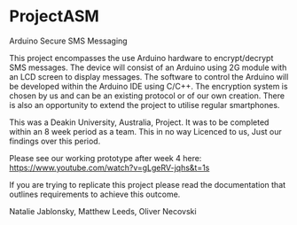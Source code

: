 # ProjectASM
Arduino Secure SMS Messaging

This project encompasses the use Arduino hardware to encrypt/decrypt SMS messages.
The device will consist of an Arduino using 2G module with an LCD screen to display messages.
The software to control the Arduino will be developed within the Arduino IDE using C/C++.
The encryption system is chosen by us and can be an existing protocol or of our own creation.
There is also an opportunity to extend the project to utilise regular smartphones.

This was a Deakin University, Australia, Project. It was to be completed within an 8 week period as a team.
This in no way Licenced to us, Just our findings over this period.

Please see our working prototype after week 4 here:
https://www.youtube.com/watch?v=gLgeRV-jqhs&t=1s

If you are trying to replicate this project please read the documentation that outlines requirements to achieve this outcome.

Natalie Jablonsky, Matthew Leeds, Oliver Necovski
